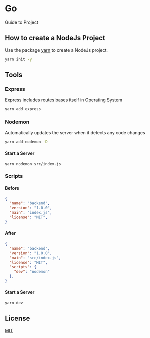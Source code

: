# Go

Guide to Project

## How to create a NodeJs Project

Use the package [yarn](https://classic.yarnpkg.com/en/docs/install) to create a NodeJs project.

```bash
yarn init -y
```
## Tools

### Express

Express includes routes bases itself in Operating System

```bash
yarn add express
```

### Nodemon

Automatically updates the server when it detects any code changes

```bash
yarn add nodemon -D
```

#### Start a Server

```bash
yarn nodemon src/index.js
```
### Scripts



#### Before

```json
{
  "name": "backend",
  "version": "1.0.0",
  "main": "index.js",
  "license": "MIT",
}
```

#### After

```json
{
  "name": "backend",
  "version": "1.0.0",
  "main": "src/index.js",
  "license": "MIT",
  "scripts": {
    "dev": "nodemon"
  },
}

```

#### Start a Server

```bash
yarn dev
```



## License
[MIT](https://choosealicense.com/licenses/mit/)
